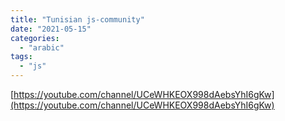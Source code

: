 ```yaml
---
title: "Tunisian js-community"
date: "2021-05-15"
categories: 
  - "arabic"
tags: 
  - "js"
---
```


[https://youtube.com/channel/UCeWHKEOX998dAebsYhI6gKw](https://youtube.com/channel/UCeWHKEOX998dAebsYhI6gKw)
